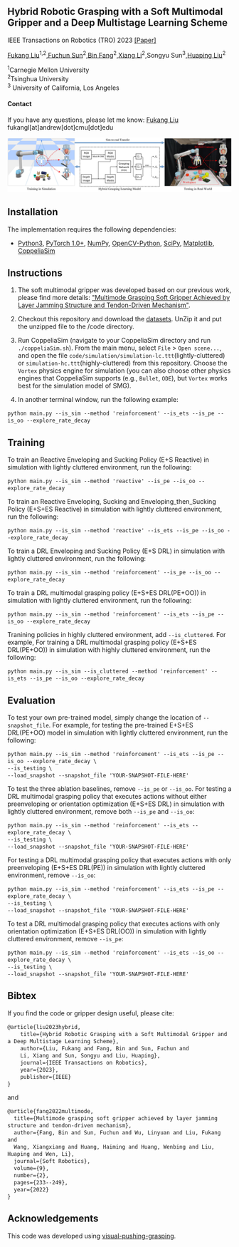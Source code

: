 ## Hybrid Robotic Grasping with a Soft Multimodal Gripper and a Deep Multistage Learning Scheme

IEEE Transactions on Robotics (TRO) 2023 [[Paper]](https://ieeexplore.ieee.org/abstract/document/10037764)

[Fukang Liu](https://fukangl.github.io/)<sup>1,2</sup>,[Fuchun Sun](https://scholar.google.com/citations?user=DbviELoAAAAJ&hl=en)<sup>2</sup>,[Bin Fang](https://scholar.google.com/citations?user=5G47IcIAAAAJ&hl=en)<sup>2</sup>,[Xiang Li](https://scholar.google.com/citations?user=6EIX-JQAAAAJ&hl=en)<sup>2</sup>,Songyu Sun<sup>3</sup>,[Huaping Liu](https://scholar.google.com/citations?user=HXnkIkwAAAAJ&hl=en)<sup>2</sup><br/>

<sup>1</sup>Carnegie Mellon University </br> 
<sup>2</sup>Tsinghua University </br>
<sup>3</sup> University of California, Los Angeles </br> 

#### Contact
If you have any questions, please let me know: [Fukang Liu](https://fukangl.github.io/) fukangl[at]andrew[dot]cmu[dot]edu


<img src="images/SMG.jpg" width="1000">


## Installation

The implementation requires the following dependencies:

* [Python3](https://www.python.org/), [PyTorch 1.0+](https://pytorch.org/), [NumPy](https://numpy.org/), [OpenCV-Python](https://docs.opencv.org/4.x/d6/d00/tutorial_py_root.html), [SciPy](https://scipy.org/), [Matplotlib](https://matplotlib.org/), [CoppeliaSim](https://www.coppeliarobotics.com/)</br> 


## Instructions

1. The soft multimodal gripper was developed based on our previous work, please find more details: ["Multimode Grasping Soft Gripper Achieved by Layer Jamming Structure and Tendon-Driven Mechanism"](https://www.liebertpub.com/doi/10.1089/soro.2020.0065).

1. Checkout this repository and download the [datasets](https://github.com/fukangl/SMG-multimodal-grasping/blob/main/datasets.zip). UnZip it and put the unzipped file to the /code directory.

1. Run CoppeliaSim (navigate to your CoppeliaSim directory and run `./coppeliaSim.sh`). From the main menu, select `File` > `Open scene...`, and open the file `code/simulation/simulation-lc.ttt`(lightly-cluttered) or `simulation-hc.ttt`(highly-cluttered) from this repository. Choose the `Vortex` physics engine for simulation (you can also choose other physics engines that CoppeliaSim supports (e.g., `Bullet`, `ODE`), but `Vortex` works best for the simulation model of SMG).

1. In another terminal window, run the following example:

```shell
python main.py --is_sim --method 'reinforcement' --is_ets --is_pe --is_oo --explore_rate_decay
```


## Training

To train an Reactive Enveloping and Sucking Policy (E+S Reactive) in simulation with lightly cluttered environment, run the following:

```shell
python main.py --is_sim --method 'reactive' --is_pe --is_oo --explore_rate_decay
```


To train an Reactive Enveloping, Sucking and Enveloping_then_Sucking Policy (E+S+ES Reactive) in simulation with lightly cluttered environment, run the following:

```shell
python main.py --is_sim --method 'reactive' --is_ets --is_pe --is_oo --explore_rate_decay
```


To train a DRL Enveloping and Sucking Policy (E+S DRL) in simulation with lightly cluttered environment, run the following:

```shell
python main.py --is_sim --method 'reinforcement' --is_pe --is_oo --explore_rate_decay
```


To train a DRL multimodal grasping policy (E+S+ES DRL(PE+OO)) in simulation with lightly cluttered environment, run the following:

```shell
python main.py --is_sim --method 'reinforcement' --is_ets --is_pe --is_oo --explore_rate_decay
```

Tranining policies in highly cluttered environment, add `--is_cluttered`. For example, For training a DRL multimodal grasping policy (E+S+ES DRL(PE+OO)) in simulation with highly cluttered environment, run the following:

```shell
python main.py --is_sim --is_cluttered --method 'reinforcement' --is_ets --is_pe --is_oo --explore_rate_decay
```



## Evaluation

To test your own pre-trained model, simply change the location of `--snapshot_file`. For example, for testing the pre-trained E+S+ES DRL(PE+OO) model in simulation with lightly cluttered environment, run the following:

```shell
python main.py --is_sim --method 'reinforcement' --is_ets --is_pe --is_oo --explore_rate_decay \
--is_testing \
--load_snapshot --snapshot_file 'YOUR-SNAPSHOT-FILE-HERE'
```

To test the three ablation baselines, remove `--is_pe` or `--is_oo`.
For testing a DRL multimodal grasping policy that executes actions without either preenveloping or orientation optimization (E+S+ES DRL) in simulation with lightly cluttered environment, remove both `--is_pe` and `--is_oo`:

```shell
python main.py --is_sim --method 'reinforcement' --is_ets --explore_rate_decay \
--is_testing \
--load_snapshot --snapshot_file 'YOUR-SNAPSHOT-FILE-HERE'
```


For testing a DRL multimodal grasping policy that executes actions with only preenveloping (E+S+ES DRL(PE)) in simulation with lightly cluttered environment, remove `--is_oo`:

```shell
python main.py --is_sim --method 'reinforcement' --is_ets --is_pe --explore_rate_decay \
--is_testing \
--load_snapshot --snapshot_file 'YOUR-SNAPSHOT-FILE-HERE'
```


To test a DRL multimodal grasping policy that executes actions with only orientation optimization (E+S+ES DRL(OO)) in simulation with lightly cluttered environment, remove `--is_pe`:

```shell
python main.py --is_sim --method 'reinforcement' --is_ets --is_oo --explore_rate_decay \
--is_testing \
--load_snapshot --snapshot_file 'YOUR-SNAPSHOT-FILE-HERE'
```


## Bibtex
If you find the code or gripper design useful, please cite:

```
@article{liu2023hybrid,
    title={Hybrid Robotic Grasping with a Soft Multimodal Gripper and a Deep Multistage Learning Scheme},
    author={Liu, Fukang and Fang, Bin and Sun, Fuchun and 
    Li, Xiang and Sun, Songyu and Liu, Huaping},
    journal={IEEE Transactions on Robotics},
    year={2023},
    publisher={IEEE}
}
```

and

```
@article{fang2022multimode,
  title={Multimode grasping soft gripper achieved by layer jamming structure and tendon-driven mechanism},
  author={Fang, Bin and Sun, Fuchun and Wu, Linyuan and Liu, Fukang and 
  Wang, Xiangxiang and Huang, Haiming and Huang, Wenbing and Liu, Huaping and Wen, Li},
  journal={Soft Robotics},
  volume={9},
  number={2},
  pages={233--249},
  year={2022}
}
```


## Acknowledgements
This code was developed using [visual-pushing-grasping](https://github.com/andyzeng/visual-pushing-grasping).
